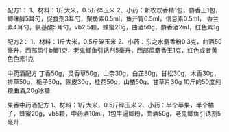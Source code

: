 配方1：
1、材料：1斤大米，0.5斤碎玉米
2、小药：新农欢香精1包，麝香王1包，鲫味醇5耳勺，促食剂3耳勺，聚鱼素0.5ml，鱼开胃0.5ml，信息素0.5ml，
香兰素4耳勺，氨基酸5耳勺，vb2 5颗，蜂蜜20g，曲酒50g，麝香酒2ml，红色素1g

配方2：
1、材料：1斤大米，0.5斤碎玉米
2、小药：东之水麝香粉0.3克，曲酒50毫升，西部风牛b鲫1克，老鬼鲫鱼引诱剂5毫升，西部风麝香王1克，红色或者黄色色素1克

中药酒配方
丁香50g，灵香草50g，山奈30g，白芷30g，甘松30g，木香30g，排草50g，栀子30g，陈皮30g，桂花50g，山楂50g，甘草片30g
10斤的50度纯粮曲酒,20g冰糖


果香中药酒配方
1、材料：1斤大米，0.5斤碎玉米
2、小药：半个苹果，半个橘子，蜂蜜20g，vb5颗，中药酒10ml，1包牛逼鲫粉，曲酒50g，老鬼鲫鱼引诱剂5毫升

